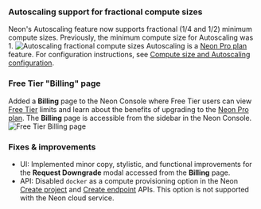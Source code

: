 ### Autoscaling support for fractional compute sizes

Neon's Autoscaling feature now supports fractional (1/4 and 1/2) minimum compute sizes. Previously, the minimum compute size for Autoscaling was 1.
  ![Autoscaling fractional compute sizes](/docs/relnotes/fractional_compute_sizes.png)
  Autoscaling is a [Neon Pro plan](/docs/introduction/pro-plan) feature. For configuration instructions, see [Compute size and Autoscaling configuration](/docs/manage/endpoints#compute-size-and-autoscaling-configuration).

### Free Tier "Billing" page

Added a **Billing** page to the Neon Console where Free Tier users can view [Free Tier](/docs/introduction/free-tier) limits and learn about the benefits of upgrading to the [Neon Pro plan](/docs/introduction/pro-plan). The **Billing** page is accessible from the sidebar in the Neon Console.
  ![Free Tier Billing page](/docs/relnotes/free_tier_billing.jpg)

### Fixes & improvements

- UI: Implemented minor copy, stylistic, and functional improvements for the **Request Downgrade** modal accessed from the **Billing** page.
- API: Disabled `docker` as a compute provisioning option in the Neon [Create project](https://api-docs.neon.tech/reference/createproject) and [Create endpoint](https://api-docs.neon.tech/reference/createprojectendpoint) APIs. This option is not supported with the Neon cloud service.
